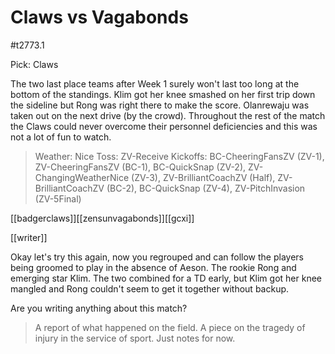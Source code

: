 # Claws vs Vagabonds

#t2773.1

Pick: Claws

The two last place teams after Week 1 surely won't last too long at the bottom of the standings. Klim got her knee smashed on her first trip down the sideline but Rong was right there to make the score. Olanrewaju was taken out on the next drive (by the crowd). Throughout the rest of the match the Claws could never overcome their personnel deficiencies and this was not a lot of fun to watch.

> Weather: Nice
> Toss: ZV-Receive
> Kickoffs: BC-CheeringFansZV (ZV-1), ZV-CheeringFansZV (BC-1), BC-QuickSnap (ZV-2), ZV-ChangingWeatherNice (ZV-3), ZV-BrilliantCoachZV (Half), ZV-BrilliantCoachZV (BC-2), BC-QuickSnap (ZV-4), ZV-PitchInvasion (ZV-5Final)

[[badgerclaws]][[zensunvagabonds]][[gcxi]]

[[writer]]

Okay let's try this again, now you regrouped and can follow the players being groomed to play in the absence of Aeson. The rookie Rong and emerging star Klim. The two combined for a TD early, but Klim got her knee mangled and Rong couldn't seem to get it together without backup.

Are you writing anything about this match?

> A report of what happened on the field.
> A piece on the tragedy of injury in the service of sport.
> Just notes for now.